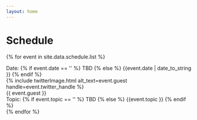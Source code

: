 ```yaml
---
layout: home
---
```

# Schedule

{% for event in site.data.schedule.list %}
  <div class="wrapper">
  <div class="box text">Date: {% if event.date == '' %} TBD {% else %} {{event.date | date_to_string }} {% endif %}</div>
      <div class="box">
        {% include twitterImage.html alt_text=event.guest handle=event.twitter_handle %}
       </div>
       <div class="box text">{{ event.guest }}</div>
    <div class="box text">Topic: {% if event.topic == '' %} TBD {% else %} {{event.topic }} {% endif %}</div>
    
  </div>
{% endfor %}
